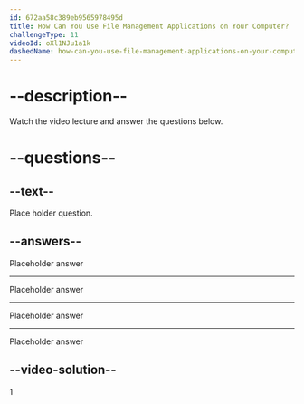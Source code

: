 ```yaml
---
id: 672aa58c389eb9565978495d
title: How Can You Use File Management Applications on Your Computer?
challengeType: 11
videoId: oXl1NJu1a1k
dashedName: how-can-you-use-file-management-applications-on-your-computer
---
```


# --description--

Watch the video lecture and answer the questions below.

# --questions--

## --text--

Place holder question.

## --answers--

Placeholder answer

---

Placeholder answer

---

Placeholder answer

---

Placeholder answer

## --video-solution--

1
